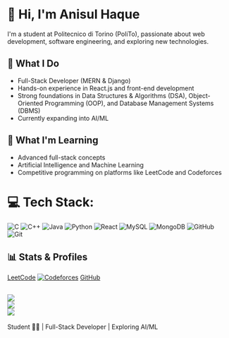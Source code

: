 # 👋 Hi, I'm Anisul Haque

I'm a student at Politecnico di Torino (PoliTo), passionate about web development, software engineering, and exploring new technologies.

## 💼 What I Do

- Full-Stack Developer (MERN & Django)
- Hands-on experience in React.js and front-end development
- Strong foundations in Data Structures & Algorithms (DSA), Object-Oriented Programming (OOP), and Database Management Systems (DBMS)
- Currently expanding into AI/ML

## 🌱 What I'm Learning

- Advanced full-stack concepts
- Artificial Intelligence and Machine Learning
- Competitive programming on platforms like LeetCode and Codeforces

# 💻 Tech Stack:
![C](https://img.shields.io/badge/c-%2300599C.svg?style=for-the-badge&logo=c&logoColor=white) ![C++](https://img.shields.io/badge/c++-%2300599C.svg?style=for-the-badge&logo=c%2B%2B&logoColor=white) ![Java](https://img.shields.io/badge/java-%23ED8B00.svg?style=for-the-badge&logo=openjdk&logoColor=white) ![Python](https://img.shields.io/badge/python-3670A0?style=for-the-badge&logo=python&logoColor=ffdd54) ![React](https://img.shields.io/badge/react-%2320232a.svg?style=for-the-badge&logo=react&logoColor=%2361DAFB) ![MySQL](https://img.shields.io/badge/mysql-4479A1.svg?style=for-the-badge&logo=mysql&logoColor=white) ![MongoDB](https://img.shields.io/badge/MongoDB-%234ea94b.svg?style=for-the-badge&logo=mongodb&logoColor=white) ![GitHub](https://img.shields.io/badge/github-%23121011.svg?style=for-the-badge&logo=github&logoColor=white) ![Git](https://img.shields.io/badge/git-%23F05033.svg?style=for-the-badge&logo=git&logoColor=white)

## 📊 Stats & Profiles

[LeetCode](https://leetcode.com/u/anisulhaque773/) [![Codeforces](https://upload.wikimedia.org/wikipedia/commons/b/b1/Codeforces_logo.svg)](https://codeforces.com/profile/anisul770) [GitHub](https://github.com/anisul770)

![](https://github-readme-stats.vercel.app/api?username=anisul770&theme=dark&hide_border=false&include_all_commits=false&count_private=true)<br/>
![](https://nirzak-streak-stats.vercel.app/?user=anisul770&theme=dark&hide_border=false)<br/>
![](https://github-readme-stats.vercel.app/api/top-langs/?username=anisul770&theme=dark&hide_border=false&include_all_commits=false&count_private=true&layout=compact)
---

Student 👨‍💻 | Full-Stack Developer | Exploring AI/ML
